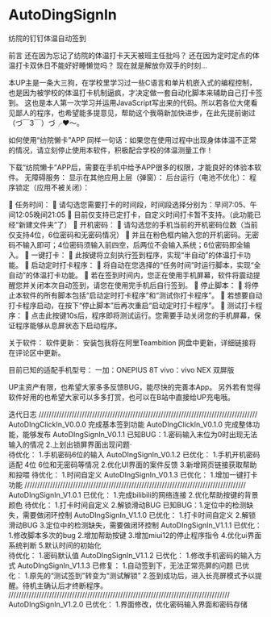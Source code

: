 # AutoDingSignIn
纺院的钉钉体温自动签到

前言
还在因为忘记了纺院的体温打卡天天被班主任批吗？
还在因为定时定点的体温打卡双休日不能好好睡懒觉吗？
现在就是解放你双手的时刻…

本UP主是一条大三狗，在学校里学习过一些C语言和单片机嵌入式的编程控制，也是因为被学校的体温打卡机制逼疯，才决定做一套自动化脚本来辅助自己打卡签到。
这也是本人第一次学习并运用JavaScript写出来的代码。所以若各位大佬看见鄙人的程序，也希望能多提意见，帮助这个我萌新加快进步，在此先提前谢过（づ￣3￣）づ╭❤～。

如何使用“纺院懒卡”APP
同样一句话：如果您在使用过程中出现身体体温不正常的情况，请立刻停止使用本软件，积极配合学校的体温测量工作！

下载“纺院懒卡”APP后，需要在手机中给予APP很多的权限，才能良好的体验本软件。
无障碍服务：
显示在其他应用上层（弹窗）：
后台运行（电池不优化）：
程序锁定（应用不被关闭）：

	任务时间：
	请勾选您需要打卡的时间段，时间段选择分别为：早间7:05、午间12:05晚间21:05 
	目前仅支持已定打卡，自定义时间打卡暂不支持。（此功能已经“新建文件夹”了）
	开机密码：
	请勾选您的手机当前的开机密码位数（当前仅支持4位，6位密码和无密码情况）
	并且在粉色框内输入您的开机密码。无密码不输入即可；4位密码须输入前四空，后两位不会输入系统；6位密码即全输入。
	一键打卡：
	此按键将立刻执行签到程序，实现“半自动”的体温打卡功能。
	启动定时打卡程序：
	将自动在您选择的“任务时间”时运行脚本，实现“全自动”的体温打卡功能。
	若在签到时间内，您正在使用手机屏幕，软件将震动提醒您并关闭本次自动签到，请您在使用完手机后自行签到。
	停止脚本：
	将停止本软件的所有脚本包括“启动定时打卡程序”和“测试你打卡程序”。
	若想要自动打卡程序启动，在按下“停止脚本”后再次重启“启动定时打卡程序”。
	测试打卡程序：
	点击此按键10s后，程序即将测试运行。您需要手动关闭您的手机屏幕，保证程序能够从息屏状态下启动程序。

关于软件：
软件更新：
	安装包我将在阿里Teambition 网盘中更新，详细链接将在评论区中更新。

目前已知的适配手机型号：
一加：ONEPlUS 8T
vivo：vivo NEX 双屏版

UP主资产有限，也希望大家多多反馈BUG，能尽快的完善本App。
另外若有觉得软件好用的也希望大家可以多多打赏，也可以在B站中直接给UP充电哦。


迭代日志
//////////////////////////////////////////////////////////////////////////////////////
AutoDIngClickIn_V0.0.0
	完成基本签到功能
AutoDIngClickIn_V0.1.0
	完成整体功能，能够发布
AutoDIngSignIn_V0.1.1
	已知BUG：1.密码输入末位为0时出现无法输入的情况
		2.上划出锁屏界面出现问题·	
	待优化：	1.手机密码6位的输入
AutoDIngSignIn_V0.1.2
	已优化：	1.手机开机密码适配 4位 6位和无密码等情况
		2.优化UI界面的案件反馈
		3.新增网页链接获取帮助和投喂
	待优化：	1.时间自定义
AutoDIngSignIn_V0.1.3
	已优化：	1.增加一键打卡功能
///////////////////////////////////////////////////////////////////////////////////////
AutoDIngSignIn_V1.0.1
	已优化：	1.完成bilibili的网络连接
		2.优化帮助按键的背景颜色
	待优化：	1.打卡时间自定义
		2.解锁滑动BUG
	已知BUG：1.定位中的检测缺失，需要做闭环控制
AutoDIngSignIn_V1.1.0
	已优化：	1.打卡时间自定义
		2.解锁滑动BUG
		3.定位中的检测缺失，需要做闭环控制
AutoDIngSignIn_V1.1.1
	已优化：	1.修改脚本多次的bug
		2.增加帮助按键
		3.增加miui12的停止程序指令
		4.优化ui界面系统判断
		5.默认时间的初始化		
	待优化：	1.密码默认值
AutoDIngSignIn_V1.1.2
	已优化：	1.修改手机密码的输入方式
AutoDIngSignIn_V1.1.3
	已修复：	1.自动签到下，无法正常亮屏的问题
	已优化：	1.原先的“测试签到”转变为“测试解锁”
		2.签到成功后，进入长亮屏模式予以提醒。待机主确认后才终断程序。
///////////////////////////////////////////////////////////////////////////////////////
AutoDIngSignIn_V1.2.0
	已优化：	1.界面修改，优化密码输入界面和密码存储

